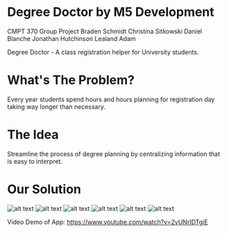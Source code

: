 # Degree Doctor by M5 Development

CMPT 370 Group Project
Braden Schmidt
Christina Sitkowski
Daniel Blanche
Jonathan Hutchinson
Lealand Adam 


Degree Doctor - A class registration helper for University students.

# What's The Problem?
Every year students spend hours and hours planning for registration day taking way longer than necessary.

# The Idea
Streamline the process of degree planning by centralizing information that is easy to interpret.

# Our Solution
![alt text](https://github.com/bradenschmidt/DegreeDoctor/blob/master/screenshots/constructProfile.png "Construct Profile Popup")
![alt text](https://github.com/bradenschmidt/DegreeDoctor/blob/master/screenshots/degreeRequirements.png "Degree Requirements")
![alt text](https://github.com/bradenschmidt/DegreeDoctor/blob/master/screenshots/exploreClasses.png "Explore Classes")
![alt text](https://github.com/bradenschmidt/DegreeDoctor/blob/master/screenshots/navDrawer.png "Navigation Drawer")
![alt text](https://github.com/bradenschmidt/DegreeDoctor/blob/master/screenshots/selectClasses2.png "Select Classes")
![alt text](https://github.com/bradenschmidt/DegreeDoctor/blob/master/screenshots/weeklySchedule.png "Weekly Schedule")

Video Demo of App: https://www.youtube.com/watch?v=2vUNrIDTgiE

